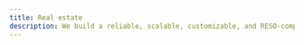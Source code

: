 ```yaml
---
title: Real estate
description: We build a reliable, scalable, customizable, and RESO-compatible platform. That platform helps  real estate owners, brokers, and buyers meet each other and achieve their common goals.
---
```

